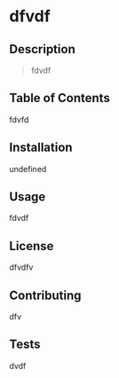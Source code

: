 # dfvdf
    
## Description
> fdvdf
  
## Table of Contents
fdvfd

## Installation
undefined

## Usage
fdvdf

## License
dfvdfv

## Contributing
dfv

## Tests
dvdf
